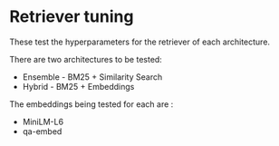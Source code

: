 # Retriever tuning

These test the hyperparameters for the retriever of each architecture.

There are two architectures to be tested:
- Ensemble - BM25 + Similarity Search
- Hybrid - BM25 + Embeddings

The embeddings being tested for each are :
- MiniLM-L6
- qa-embed

